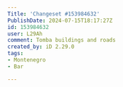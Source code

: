 ```yaml
---
Title: 'Changeset #153984632'
PublishDate: 2024-07-15T18:17:27Z
id: 153984632
user: L29Ah
comment: Tomba buildings and roads
created_by: iD 2.29.0
tags:
- Montenegro
- Bar

---
```

